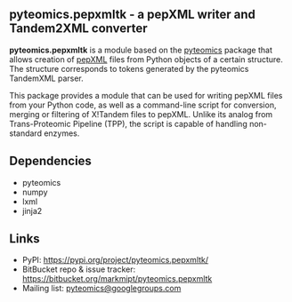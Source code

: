 pyteomics.pepxmltk - a pepXML writer and Tandem2XML converter
---------------------------------------------------------------

**pyteomics.pepxmltk** is a module based on the
[pyteomics](https://pyteomics.readthedocs.io/) package that
allows creation of
[pepXML](http://tools.proteomecenter.org/wiki/index.php?title=Formats:pepXML)
files from Python objects of a certain structure. The structure corresponds to
tokens generated by the pyteomics TandemXML parser.

This package provides a module that can be used for writing pepXML files
from your Python code, as well as a command-line script for conversion, merging
or filtering of X!Tandem files to pepXML. Unlike its analog from Trans-Proteomic
Pipeline (TPP), the script is capable of handling non-standard enzymes.

Dependencies
------------

- pyteomics
- numpy
- lxml
- jinja2

Links
-----

- PyPI: https://pypi.org/project/pyteomics.pepxmltk/
- BitBucket repo & issue tracker: https://bitbucket.org/markmipt/pyteomics.pepxmltk
- Mailing list: pyteomics@googlegroups.com
